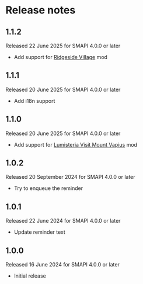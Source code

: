 # Release notes
## 1.1.2
Released 22 June 2025 for SMAPI 4.0.0 or later
* Add support for [Ridgeside Village](https://www.nexusmods.com/stardewvalley/mods/7286) mod
## 1.1.1
Released 20 June 2025 for SMAPI 4.0.0 or later
* Add i18n support
## 1.1.0
Released 20 June 2025 for SMAPI 4.0.0 or later
* Add support for [Lumisteria Visit Mount Vapius](https://www.nexusmods.com/stardewvalley/mods/9600) mod
## 1.0.2
Released 20 September 2024 for SMAPI 4.0.0 or later
* Try to enqueue the reminder
## 1.0.1
Released 22 June 2024 for SMAPI 4.0.0 or later
* Update reminder text
## 1.0.0
Released 16 June 2024 for SMAPI 4.0.0 or later
* Initial release
